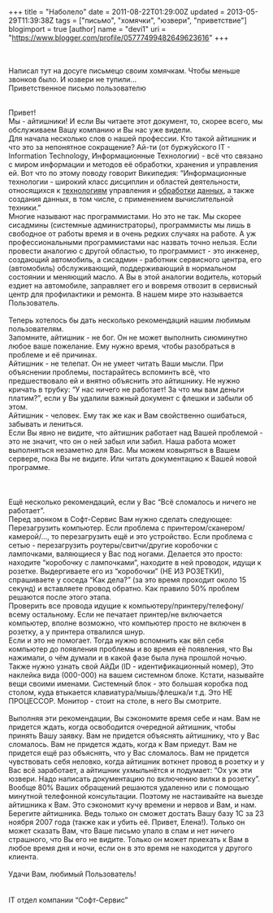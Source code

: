 +++
title = "Наболело"
date = 2011-08-22T01:29:00Z
updated = 2013-05-29T11:39:38Z
tags = ["письмо", "хомячки", "юзвери", "приветствие"]
blogimport = true 
[author]
	name = "devi1"
	uri = "https://www.blogger.com/profile/05777499482649623616"
+++

<br /><br />Написал тут на досуге письмецо своим хомячкам. Чтобы меньше звонков было. И юзвери не тупили...<br /><a name='more'></a>Приветственное письмо пользователю<div><br />Привет!<br /> Мы - айтишники! И если Вы читаете этот документ, то, скорее всего, мы обслуживаем Вашу компанию и Вы нас уже видели.<br /> Для начала несколько слов о нашей профессии. Кто такой айтишник и что это за непонятное сокращение? Ай-ти (от буржуйского IT - Information Technology, Информационные Технологии) - всё что связано с миром информации и методов её обработки, хранения и управления ей. Вот что по этому поводу говорит Википедия: “Информационные технологии - широкий класс дисциплин и областей деятельности, относящихся к <a href="http://ru.wikipedia.org/wiki/%D0%A2%D0%B5%D1%85%D0%BD%D0%BE%D0%BB%D0%BE%D0%B3%D0%B8%D1%8F">технологиям</a> управления и <a href="http://ru.wikipedia.org/wiki/%D0%9E%D0%B1%D1%80%D0%B0%D0%B1%D0%BE%D1%82%D0%BA%D0%B0_%D0%B4%D0%B0%D0%BD%D0%BD%D1%8B%D1%85">обработки</a> <a href="http://ru.wikipedia.org/wiki/%D0%94%D0%B0%D0%BD%D0%BD%D1%8B%D0%B5_(%D0%B2%D1%8B%D1%87%D0%B8%D1%81%D0%BB%D0%B8%D1%82%D0%B5%D0%BB%D1%8C%D0%BD%D0%B0%D1%8F_%D1%82%D0%B5%D1%85%D0%BD%D0%B8%D0%BA%D0%B0)">данных</a>, а также создания данных, в том числе, с применением вычислительной техники.”<br /> Многие называют нас программистами. Но это не так. Мы скорее сисадмины (системные администраторы), программисты мы лишь в свободное от работы время и в очень редких случаях на работе. А уж профессиональными программистами нас назвать точно нельзя. Если провести аналогию с другой областью, то программист - это инженер, создающий автомобиль, а сисадмин - работник сервисного центра, его (автомобиль) обслуживающий, поддерживающий в нормальном состоянии  и меняющий масло. А Вы в этой аналогии водитель, который ездиет на автомобиле, заправляет его и вовремя отвозит в сервисный центр для профилактики и ремонта. В нашем мире это называется Пользователь.<br /> <br /> Теперь хотелось бы дать несколько рекомендаций нашим любимым пользователям. <br />Запомните, айтишник - не бог. Он не может выполнить сиюминутно любое ваше пожелание. Ему нужно время, чтобы разобраться в проблеме и её причинах. <br />Айтишник - не телепат. Он не умеет читать Ваши мысли. При объяснении проблемы, постарайтесь вспоминть всё, что предшествовало ей и внятно объяснить это айтишнику. Не нужно кричать в трубку: “У нас ничего не работает! За что мы вам деньги платим?”, если у Вы удалили важный документ с флешки и забыли об этом. <br />Айтишник - человек. Ему так же как и Вам свойственно ошибаться, забывать и лениться. <br />Если Вы явно не видите, что айтишник работает над Вашей проблемой - это не значит, что он о ней забыл или забил. Наша работа может выполняться незаметно для Вас. Мы можем ковыряться в Вашем сервере, пока Вы не видите. Или читать документацию к Вашей новой программе. <br /><br /><br /> <br /> Ещё несколько рекомендаций, если у Вас “Всё сломалось и ничего не работает”.<br /> Перед звонком в Софт-Сервис Вам нужно сделать следующее:<br />Перезагрузить компьютер. Если проблема с принтером/сканером/камерой/..., то перезагрузить ещё и это устройство. Если проблема с сетью - перезагрузить роутеры/свитчи/другие коробочки с лампочками, валяющиеся у Вас под ногами. Делается это просто: находите “коробочку с лампочками”, находите в ней проводок, идущи к розетке. Выдергиваете его из “коробочки” (НЕ ИЗ РОЗЕТКИ), спрашиваете у соседа “Как дела?” (за это время проходит около 15 секунд) и вставляете провод обратно. Как правило 50% проблем решаются после этого этапа. <br />Проверить все провода идущие к компьютеру/принтеру/телефону/всему остальному. Если не печатает принтер/не включается компьютер, вполне возможно, что компьютер просто не включен в розетку, а у принтера отвалился шнур. <br />Если и это не помогает. Тогда нужно вспомнить как вёл себя компьютер до появления проблемы и во время её появления, что Вы нажимали, о чём думали и в какой фазе была луна прошлой ночью. Также нужно узнать свой АйДи (ID - идентификационный номер), Это наклейка вида (000-000) на вашем системном блоке. Кстати, называйте вещи своими именами. Системный блок - это большая коробка под столом, куда втыкается клавиатура/мышь/флешка/и т.д. Это НЕ ПРОЦЕССОР. Монитор - стоит на столе, в него Вы смотрите. <br /> <br /> Выполняя эти рекомендации, Вы сэкономите время себе и нам. Вам не придется ждать, когда освободится очередной айтишник, чтобы принять Вашу заявку. Вам не придется объяснять айтишнику, что у Вас сломалось. Вам не придется ждать, когда к Вам приедут. Вам не придется ещё раз объяснять, что у Вас сломалось. Вам не придется чувствовать себя неловко, когда айтишник воткнет провод в розетку и у Вас всё заработает, а айтишник ухмыльнётся и подумает: “Ох уж эти юзвери. Надо написать документацию по включению вилки в розетку”. <br /> Вообще 80% Ваших обращений решаются удаленно или с помощью минутной телефонной консультации. Поэтому не настаивайте на выезде айтишника к Вам. Это сэкономит кучу времени и нервов  и Вам, и нам. Берегите айтишника. Ведь только он сможет достать Вашу базу 1С за 23 ноября 2007 года (также как и убить её. Привет, Елена!). Только он может сказать Вам, что Ваше письмо упало в спам и нет ничего страшного, что Вы его не видите. Только он может приехать к Вам в любое время дня и ночи, если он в это время не находится у другого клиента.<br /> <br /> Удачи Вам, любимый Пользователь!<br /> <br /> <br /> IT отдел компании “Софт-Сервис”<div></div></div>

